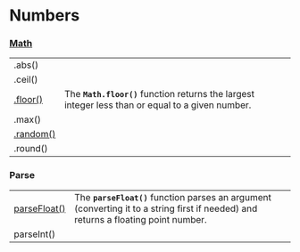 # Numbers

### [Math](https://developer.mozilla.org/en-US/docs/Web/JavaScript/Reference/Global_Objects/Math)

|  |  |
| :--- | :--- |
| .abs\(\) |  |
| .ceil\(\) |  |
| [.floor\(\)](https://developer.mozilla.org/en-US/docs/Web/JavaScript/Reference/Global_Objects/Math/floor) | The **`Math.floor()`** function returns the largest integer less than or equal to a given number. |
| .max\(\) |  |
| [.random\(\)](https://gomakethings.com/generating-random-numbers-with-vanilla-js/) |  |
| .round\(\) |  |

### 

### Parse

|  |  |
| :--- | :--- |
| [parseFloat\(\)](https://developer.mozilla.org/en-US/docs/Web/JavaScript/Reference/Global_Objects/parseFloat) | The **`parseFloat()`** function parses an argument \(converting it to a string first if needed\) and returns a floating point number. |
| parseInt\(\) |  |

